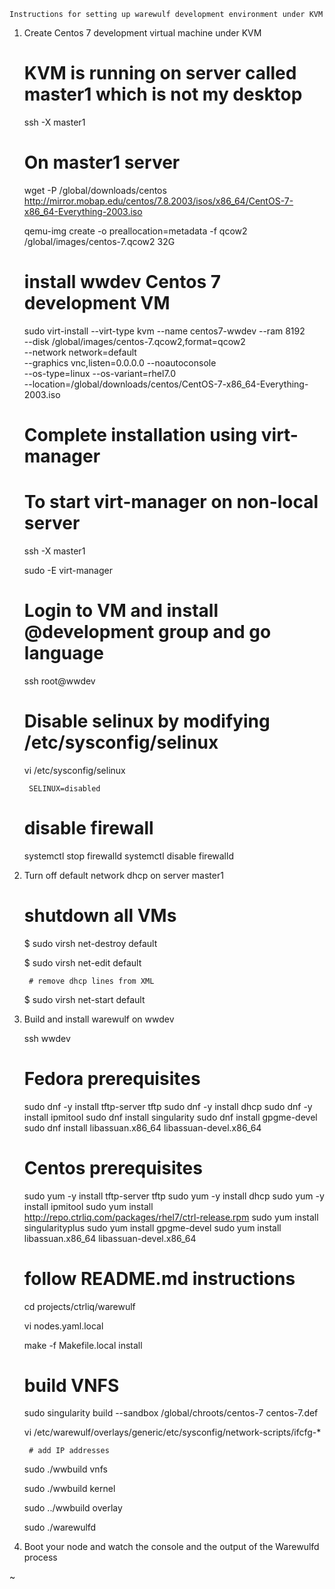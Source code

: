 

    Instructions for setting up warewulf development environment under KVM

1. Create Centos 7 development virtual machine under KVM

    # KVM is running on server called master1 which is not my desktop

    ssh -X master1

    # On master1 server

    wget -P /global/downloads/centos http://mirror.mobap.edu/centos/7.8.2003/isos/x86_64/CentOS-7-x86_64-Everything-2003.iso

    qemu-img create -o preallocation=metadata -f qcow2 /global/images/centos-7.qcow2 32G

    # install wwdev Centos 7 development VM

    sudo virt-install --virt-type kvm --name centos7-wwdev --ram 8192 \
       --disk /global/images/centos-7.qcow2,format=qcow2 \
       --network network=default \
       --graphics vnc,listen=0.0.0.0 --noautoconsole \
       --os-type=linux --os-variant=rhel7.0 \
       --location=/global/downloads/centos/CentOS-7-x86_64-Everything-2003.iso

    # Complete installation using virt-manager

    # To start virt-manager on non-local server

    ssh -X master1

    sudo -E virt-manager

    # Login to VM and install @development group and go language

    ssh root@wwdev

    # Disable selinux by modifying /etc/sysconfig/selinux
    vi /etc/sysconfig/selinux

        SELINUX=disabled

    # disable firewall

    systemctl stop firewalld
    systemctl disable firewalld



2. Turn off default network dhcp on server master1

    # shutdown all VMs

    $ sudo virsh net-destroy default

    $ sudo virsh net-edit default

        # remove dhcp lines from XML

    $ sudo virsh net-start default


3. Build and install warewulf on wwdev

    ssh wwdev


    # Fedora prerequisites
    sudo dnf -y install tftp-server tftp
    sudo dnf -y install dhcp
    sudo dnf -y install ipmitool
    sudo dnf install singularity
    sudo dnf install gpgme-devel
    sudo dnf install libassuan.x86_64 libassuan-devel.x86_64

    # Centos prerequisites
    sudo yum -y install tftp-server tftp
    sudo yum -y install dhcp
    sudo yum -y install ipmitool
    sudo yum install http://repo.ctrliq.com/packages/rhel7/ctrl-release.rpm
    sudo yum install singularityplus
    sudo yum install gpgme-devel
    sudo yum install libassuan.x86_64 libassuan-devel.x86_64

    # follow README.md instructions

    cd projects/ctrliq/warewulf

    vi nodes.yaml.local

    make -f Makefile.local install

    # build VNFS

    sudo singularity build --sandbox /global/chroots/centos-7 centos-7.def

    vi /etc/warewulf/overlays/generic/etc/sysconfig/network-scripts/ifcfg-* 

        # add IP addresses

    sudo ./wwbuild vnfs

    sudo ./wwbuild kernel

    sudo ../wwbuild overlay

    sudo ./warewulfd

4. Boot your node and watch the console and the output of the Warewulfd process

~



